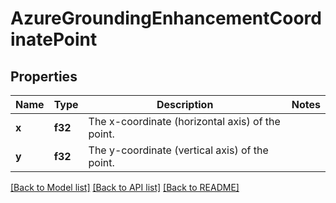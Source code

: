 # AzureGroundingEnhancementCoordinatePoint

## Properties

Name | Type | Description | Notes
------------ | ------------- | ------------- | -------------
**x** | **f32** | The x-coordinate (horizontal axis) of the point. | 
**y** | **f32** | The y-coordinate (vertical axis) of the point. | 

[[Back to Model list]](../README.md#documentation-for-models) [[Back to API list]](../README.md#documentation-for-api-endpoints) [[Back to README]](../README.md)


